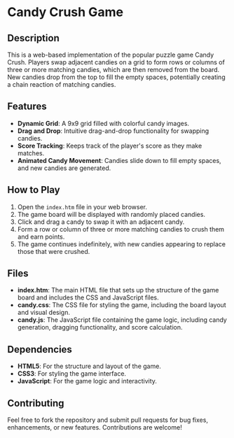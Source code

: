 # Candy Crush Game

## Description
This is a web-based implementation of the popular puzzle game Candy Crush. Players swap adjacent candies on a grid to form rows or columns of three or more matching candies, which are then removed from the board. New candies drop from the top to fill the empty spaces, potentially creating a chain reaction of matching candies.

## Features
- **Dynamic Grid**: A 9x9 grid filled with colorful candy images.
- **Drag and Drop**: Intuitive drag-and-drop functionality for swapping candies.
- **Score Tracking**: Keeps track of the player's score as they make matches.
- **Animated Candy Movement**: Candies slide down to fill empty spaces, and new candies are generated.

## How to Play
1. Open the `index.htm` file in your web browser.
2. The game board will be displayed with randomly placed candies.
3. Click and drag a candy to swap it with an adjacent candy.
4. Form a row or column of three or more matching candies to crush them and earn points.
5. The game continues indefinitely, with new candies appearing to replace those that were crushed.

## Files
- **index.htm**: The main HTML file that sets up the structure of the game board and includes the CSS and JavaScript files.
- **candy.css**: The CSS file for styling the game, including the board layout and visual design.
- **candy.js**: The JavaScript file containing the game logic, including candy generation, dragging functionality, and score calculation.

## Dependencies
- **HTML5**: For the structure and layout of the game.
- **CSS3**: For styling the game interface.
- **JavaScript**: For the game logic and interactivity.

## Contributing
Feel free to fork the repository and submit pull requests for bug fixes, enhancements, or new features. Contributions are welcome!
